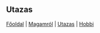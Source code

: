 ## Utazas


[Főoldal](http://mcsakanyi.github.io) | [Magamról](https://mcsakanyi.github.io/<mcsakanyi.github.io>magamrol.md) | [Utazas](http://google.com) | [Hobbi](http://google.com)



